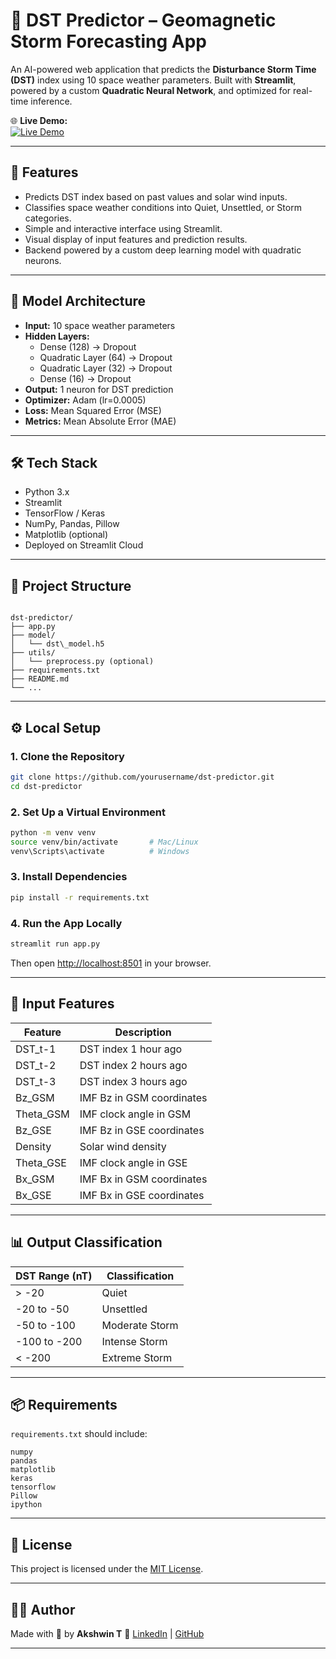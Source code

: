 # 🌌 DST Predictor – Geomagnetic Storm Forecasting App

An AI-powered web application that predicts the **Disturbance Storm Time (DST)** index using 10 space weather parameters. Built with **Streamlit**, powered by a custom **Quadratic Neural Network**, and optimized for real-time inference.

🌐 **Live Demo:**  
[![Live Demo](https://img.shields.io/badge/Visit%20App-Click%20Here-blue?style=for-the-badge)](https://dst-predictor.streamlit.app/)

---

## 🚀 Features

- Predicts DST index based on past values and solar wind inputs.
- Classifies space weather conditions into Quiet, Unsettled, or Storm categories.
- Simple and interactive interface using Streamlit.
- Visual display of input features and prediction results.
- Backend powered by a custom deep learning model with quadratic neurons.

---

## 🧠 Model Architecture

- **Input:** 10 space weather parameters  
- **Hidden Layers:**  
  - Dense (128) → Dropout  
  - Quadratic Layer (64) → Dropout  
  - Quadratic Layer (32) → Dropout  
  - Dense (16) → Dropout  
- **Output:** 1 neuron for DST prediction  
- **Optimizer:** Adam (lr=0.0005)  
- **Loss:** Mean Squared Error (MSE)  
- **Metrics:** Mean Absolute Error (MAE)

---

## 🛠️ Tech Stack

- Python 3.x
- Streamlit
- TensorFlow / Keras
- NumPy, Pandas, Pillow
- Matplotlib (optional)
- Deployed on Streamlit Cloud

---

## 📁 Project Structure

```

dst-predictor/
├── app.py
├── model/
│   └── dst\_model.h5
├── utils/
│   └── preprocess.py (optional)
├── requirements.txt
├── README.md
└── ...

````

---

## ⚙️ Local Setup

### 1. Clone the Repository

```bash
git clone https://github.com/yourusername/dst-predictor.git
cd dst-predictor
````

### 2. Set Up a Virtual Environment

```bash
python -m venv venv
source venv/bin/activate       # Mac/Linux
venv\Scripts\activate          # Windows
```

### 3. Install Dependencies

```bash
pip install -r requirements.txt
```

### 4. Run the App Locally

```bash
streamlit run app.py
```

Then open [http://localhost:8501](http://localhost:8501) in your browser.

---

## 🧾 Input Features

| Feature    | Description               |
| ---------- | ------------------------- |
| DST\_t-1   | DST index 1 hour ago      |
| DST\_t-2   | DST index 2 hours ago     |
| DST\_t-3   | DST index 3 hours ago     |
| Bz\_GSM    | IMF Bz in GSM coordinates |
| Theta\_GSM | IMF clock angle in GSM    |
| Bz\_GSE    | IMF Bz in GSE coordinates |
| Density    | Solar wind density        |
| Theta\_GSE | IMF clock angle in GSE    |
| Bx\_GSM    | IMF Bx in GSM coordinates |
| Bx\_GSE    | IMF Bx in GSE coordinates |

---

## 📊 Output Classification

| DST Range (nT) | Classification |
| -------------- | -------------- |
| > -20          | Quiet          |
| -20 to -50     | Unsettled      |
| -50 to -100    | Moderate Storm |
| -100 to -200   | Intense Storm  |
| < -200         | Extreme Storm  |

---

## 📦 Requirements

`requirements.txt` should include:

```
numpy
pandas
matplotlib
keras
tensorflow
Pillow
ipython
```

---

## 📄 License

This project is licensed under the [MIT License](LICENSE).

---

## 🙋‍♂️ Author

Made with 🌌 by **Akshwin T**
🔗 [LinkedIn](https://www.linkedin.com/in/akshwin/) | [GitHub](https://github.com/akshwin)

---

